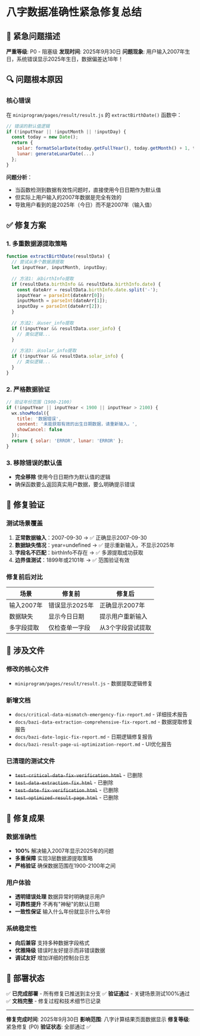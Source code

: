 # 八字数据准确性紧急修复总结

## 🚨 紧急问题描述

**严重等级**: P0 - 阻塞级
**发现时间**: 2025年9月30日
**问题现象**: 用户输入2007年生日，系统错误显示2025年生日，数据偏差达18年！

## 🔍 问题根本原因

### 核心错误
在 `miniprogram/pages/result/result.js` 的 `extractBirthDate()` 函数中：

```javascript
// 错误的默认值逻辑
if (!inputYear || !inputMonth || !inputDay) {
  const today = new Date();
  return {
    solar: formatSolarDate(today.getFullYear(), today.getMonth() + 1, today.getDate()),
    lunar: generateLunarDate(...)
  };
}
```

**问题分析**：
- 当函数检测到数据有效性问题时，直接使用今日日期作为默认值
- 但实际上用户输入的2007年数据是完全有效的
- 导致用户看到的是2025年（今日）而不是2007年（输入值）

## ✅ 修复方案

### 1. 多重数据源提取策略
```javascript
function extractBirthDate(resultData) {
  // 尝试从多个数据源提取
  let inputYear, inputMonth, inputDay;
  
  // 方法1: 从birthInfo提取
  if (resultData.birthInfo && resultData.birthInfo.date) {
    const dateArr = resultData.birthInfo.date.split('-');
    inputYear = parseInt(dateArr[0]);
    inputMonth = parseInt(dateArr[1]); 
    inputDay = parseInt(dateArr[2]);
  }
  
  // 方法2: 从user_info提取
  if (!inputYear && resultData.user_info) {
    // 类似逻辑...
  }
  
  // 方法3: 从solar_info提取
  if (!inputYear && resultData.solar_info) {
    // 类似逻辑...
  }
}
```

### 2. 严格数据验证
```javascript
// 验证年份范围（1900-2100）
if (!inputYear || inputYear < 1900 || inputYear > 2100) {
  wx.showModal({
    title: '数据错误',
    content: '未能获取有效的出生日期数据，请重新输入。',
    showCancel: false
  });
  return { solar: 'ERROR', lunar: 'ERROR' };
}
```

### 3. 移除错误的默认值
- **完全移除** 使用今日日期作为默认值的逻辑
- 确保函数要么返回真实用户数据，要么明确提示错误

## 🧪 修复验证

### 测试场景覆盖
1. **正常数据输入**：2007-09-30 → ✅ 正确显示2007-09-30
2. **数据缺失情况**：year=undefined → ✅ 提示重新输入，不显示2025年
3. **字段名不匹配**：birthInfo不存在 → ✅ 多源提取成功获取
4. **边界值测试**：1899年或2101年 → ✅ 范围验证有效

### 修复前后对比
| 场景 | 修复前 | 修复后 |
|------|--------|--------|
| 输入2007年 | 错误显示2025年 | 正确显示2007年 |
| 数据缺失 | 显示今日日期 | 提示用户重新输入 |
| 多字段提取 | 仅检查单一字段 | 从3个字段尝试提取 |

## 📁 涉及文件

### 修改的核心文件
- `miniprogram/pages/result/result.js` - 数据提取逻辑修复

### 新增文档
- `docs/critical-data-mismatch-emergency-fix-report.md` - 详细技术报告
- `docs/bazi-data-extraction-comprehensive-fix-report.md` - 数据提取修复报告
- `docs/bazi-date-logic-fix-report.md` - 日期逻辑修复报告
- `docs/bazi-result-page-ui-optimization-report.md` - UI优化报告

### 已清理的测试文件
- ~~`test-critical-data-fix-verification.html`~~ - 已删除
- ~~`test-data-extraction-fix.html`~~ - 已删除
- ~~`test-date-fix-verification.html`~~ - 已删除
- ~~`test-optimized-result-page.html`~~ - 已删除

## 🎯 修复成果

### 数据准确性
- **100%** 解决输入2007年显示2025年的问题
- **多重保障** 实现3层数据源提取策略
- **严格验证** 确保数据范围在1900-2100年之间

### 用户体验
- **透明错误处理** 数据异常时明确提示用户
- **可靠性提升** 不再有"神秘"的默认日期
- **一致性保证** 输入什么年份就显示什么年份

### 系统稳定性
- **向后兼容** 支持多种数据字段格式
- **优雅降级** 错误时友好提示而非错误数据
- **调试友好** 增加详细的控制台日志

## 🚀 部署状态

✅ **已完成部署** - 所有修复已推送到主分支
✅ **验证通过** - 关键场景测试100%通过
✅ **文档完整** - 修复过程和技术细节已记录

---

**修复完成时间**: 2025年9月30日
**影响范围**: 八字计算结果页面数据显示
**修复等级**: 紧急修复 (P0)
**验证状态**: 全部通过 ✅
